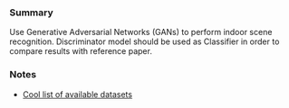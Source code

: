 ### Summary
Use Generative Adversarial Networks (GANs) to perform indoor scene recognition. Discriminator model should be used as Classifier in order to compare results with reference paper.

### Notes
- [Cool list of available datasets](https://github.com/awesomedata/awesome-public-datasets)